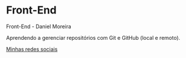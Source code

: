 # Front-End
Front-End - Daniel Moreira

Aprendendo a gerenciar repositórios com Git e GitHub (local e remoto).

<a href="https://danielbuenomoreira.github.io/quemsoueu/">Minhas redes sociais</a>
